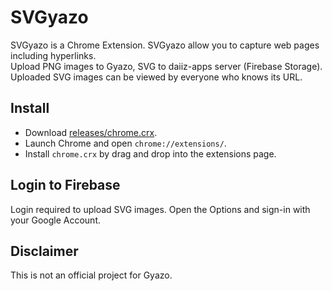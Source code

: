 # SVGyazo
SVGyazo is a Chrome Extension. SVGyazo allow you to
capture web pages including hyperlinks.<br>
Upload PNG images to Gyazo, SVG to daiiz-apps server (Firebase Storage). <br>
Uploaded SVG images can be viewed by everyone who knows its URL.

## Install
- Download [releases/chrome.crx](https://github.com/daiiz/SVGyazo/raw/master/releases/chrome.crx).
- Launch Chrome and open `chrome://extensions/`.
- Install `chrome.crx` by drag and drop into the extensions page.

## Login to Firebase
Login required to upload SVG images.
Open the Options and sign-in with your Google Account.

## Disclaimer
This is not an official project for Gyazo.
